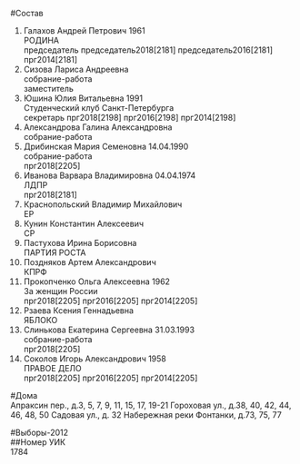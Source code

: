 #Состав  
1. Галахов Андрей Петрович 1961  
    РОДИНА  
    председатель председатель2018[2181] председатель2016[2181] прг2014[2181]  
2. Сизова Лариса Андреевна  
    собрание-работа  
    заместитель  
3. Юшина Юлия Витальевна 1991  
    Студенческий клуб Санкт-Петербурга  
    секретарь прг2018[2198] прг2016[2198] прг2014[2198]  
4. Александрова Галина Александровна  
    собрание-работа  
5. Дрибинская Мария Семеновна 14.04.1990  
    собрание-работа  
    прг2018[2205]  
6. Иванова Варвара Владимировна 04.04.1974  
    ЛДПР  
    прг2018[2181]  
7. Краснопольский Владимир Михайлович  
    ЕР  
8. Кунин Константин Алексеевич  
    СР  
9. Пастухова Ирина Борисовна  
    ПАРТИЯ РОСТА  
10. Поздняков Артем Александрович  
    КПРФ  
11. Прокопченко Ольга Алексеевна 1962  
    За женщин России  
    прг2018[2205] прг2016[2205] прг2014[2205]  
12. Рзаева Ксения Геннадьевна  
    ЯБЛОКО  
13. Слинькова Екатерина Сергеевна 31.03.1993  
    собрание-работа  
    прг2018[2205]  
14. Соколов Игорь Александрович 1958  
    ПРАВОЕ ДЕЛО  
    прг2018[2205] прг2016[2205] прг2014[2205]  
  
#Дома  
Апраксин пер., д.3, 5, 7, 9, 11, 15, 17, 19-21 Гороховая ул., д.38, 40, 42, 44, 46, 48, 50 Садовая ул., д. 32 Набережная реки Фонтанки, д.73, 75, 77  
  
#Выборы-2012  
##Номер УИК  
1784  
